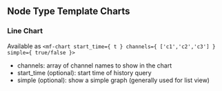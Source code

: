 ## Node Type Template Charts

### Line Chart

Available as `<mf-chart start_time={ t } channels={ ['c1','c2','c3'] } simple={ true/false }>`

- channels: array of channel names to show in the chart
- start_time (optional): start time of history query
- simple (optional): show a simple graph (generally used for list view)
